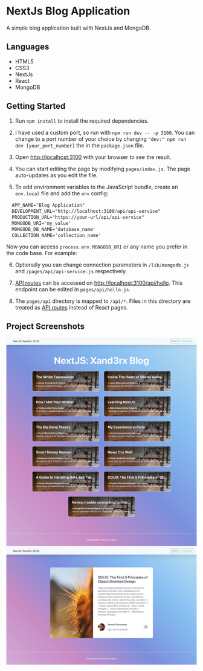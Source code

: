 # NextJs Blog Application

A simple blog application built with NextJs and MongoDB.

## Languages

* HTML5 
* CSS3
* NextJs
* React
* MongoDB

## Getting Started

1. Run `npm install` to install the required dependencies.

2. I have used a custom port, so run with `npm run dev -- -p 3100`.
   You can change to a port number of your choice by changing `"dev:" npm run dev [your_port_number]` the in the `package.json` file.

3. Open [http://localhost:3100](http://localhost:3100) with your browser to see the result.

4. You can start editing the page by modifying `pages/index.js`. The page auto-updates as you edit the file.

5. To add environment variables to the JavaScript bundle, create an `env.local` file and add the `env` config:

```
  APP_NAME="Blog Application"
  DEVELOPMENT_URL="http://localhost:3100/api/api-service"
  PRODUCTION_URL="https://your-url/api/api-service"
  MONGODB_URI='my_value'
  MONGODB_DB_NAME='database_name'
  COLLECTION_NAME='collection_name'
```

Now you can access `process.env.MONGODB_URI` or any name you prefer in the code base. For example:

6. Optionally you can change connection parameters in `/lib/mongodb.js` and `/pages/api/api-service.js` respectively.

7. [API routes](https://nextjs.org/docs/api-routes/introduction) can be accessed on [http://localhost:3100/api/hello](http://localhost:3100/api/hello). This endpoint can be edited in `pages/api/hello.js`.

8. The `pages/api` directory is mapped to `/api/*`. Files in this directory are treated as [API routes](https://nextjs.org/docs/api-routes/introduction) instead of React pages.


## Project Screenshots

![Index Page](/public/img/landing.jpg)
![Blog Details Page](/public/img/landing-2.jpg)